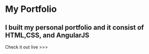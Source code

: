 # My Portfolio

## I built my personal portfolio and it consist of HTML,CSS, and AngularJS

Check it out live >>> 